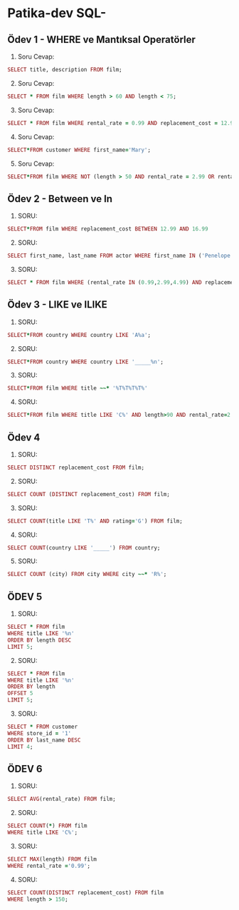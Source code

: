 # Patika-dev SQL-

## Ödev 1 - WHERE ve Mantıksal Operatörler

1. Soru Cevap:

```ruby
SELECT title, description FROM film;
```

2. Soru Cevap:

```ruby
SELECT * FROM film WHERE length > 60 AND length < 75;
```

3. Soru Cevap:

```ruby
SELECT * FROM film WHERE rental_rate = 0.99 AND replacement_cost = 12.99 OR replacement_cost = 28.99;
```

4. Soru Cevap:

```ruby
SELECT*FROM customer WHERE first_name='Mary';
```

5. Soru Cevap:
```ruby
SELECT*FROM film WHERE NOT (length > 50 AND rental_rate = 2.99 OR rental_rate = 4.99);
```

## Ödev 2 - Between ve In

1. SORU:
```ruby 
SELECT*FROM film WHERE replacement_cost BETWEEN 12.99 AND 16.99 
```

2. SORU:
```ruby
SELECT first_name, last_name FROM actor WHERE first_name IN ('Penelope','Nick','Ed')
```

3. SORU:
```ruby
SELECT * FROM film WHERE (rental_rate IN (0.99,2.99,4.99) AND replacement_cost IN(12.99, 15.99, 28.99))
```

## Ödev 3 - LIKE ve ILIKE

1. SORU:
```ruby 
SELECT*FROM country WHERE country LIKE 'A%a';
```

2. SORU:
```ruby 
SELECT*FROM country WHERE country LIKE '_____%n';
```

3. SORU:
```ruby 
SELECT*FROM film WHERE title ~~* '%T%T%T%T%'
```

4. SORU:
```ruby 
SELECT*FROM film WHERE title LIKE 'C%' AND length>90 AND rental_rate=2.99;
```

## Ödev 4

1. SORU:
   
```ruby 
SELECT DISTINCT replacement_cost FROM film;
```
2. SORU:
   
```ruby 
SELECT COUNT (DISTINCT replacement_cost) FROM film;
```
3. SORU:
   
```ruby 
SELECT COUNT(title LIKE 'T%' AND rating='G') FROM film;
```

4. SORU:
```ruby
SELECT COUNT(country LIKE '_____') FROM country;
```

5. SORU:
```ruby
SELECT COUNT (city) FROM city WHERE city ~~* 'R%';
```

## ÖDEV 5 

1. SORU:

```ruby
SELECT * FROM film
WHERE title LIKE '%n'
ORDER BY length DESC
LIMIT 5;
```
2. SORU:

```ruby
SELECT * FROM film
WHERE title LIKE '%n'
ORDER BY length 
OFFSET 5
LIMIT 5;
```

3. SORU:

```ruby
SELECT * FROM customer
WHERE store_id = '1'
ORDER BY last_name DESC
LIMIT 4;
```
## ÖDEV 6

1. SORU:

```ruby
SELECT AVG(rental_rate) FROM film;
```

2. SORU:

```ruby
SELECT COUNT(*) FROM film
WHERE title LIKE 'C%';
```

3. SORU:

```ruby
SELECT MAX(length) FROM film
WHERE rental_rate ='0.99';
```

4. SORU:

```ruby
SELECT COUNT(DISTINCT replacement_cost) FROM film
WHERE length > 150;
```



